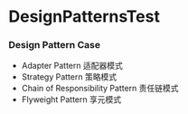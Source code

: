 # DesignPatternsTest

### Design Pattern Case

- Adapter Pattern 适配器模式
- Strategy Pattern 策略模式
- Chain of Responsibility Pattern 责任链模式
- Flyweight Pattern 享元模式
